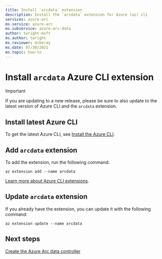 ```yaml
---
title: Install `arcdata` extension
description: Install the `arcdata` extension for Azure (az) cli
services: azure-arc
ms.service: azure-arc
ms.subservice: azure-arc-data
author: twright-msft
ms.author: twright
ms.reviewer: mikeray
ms.date: 07/30/2021
ms.topic: how-to
---
```


# Install `arcdata` Azure CLI extension

> [!IMPORTANT]
> If you are updating to a new release, please be sure to also update to the latest version of Azure CLI and the `arcdata` extension.


## Install latest Azure CLI 

To get the latest Azure CLI, see [Install the Azure CLI](/cli/azure/install-azure-cli).


## Add `arcdata` extension

To add the extension, run the following command: 

```azurecli
az extension add --name arcdata 
```

[Learn more about Azure CLI extensions](/cli/azure/azure-cli-extensions-overview).

## Update `arcdata` extension

If you already have the extension, you can update it with the following command:

```azurecli
az extension update --name arcdata
```

## Next steps

[Create the Azure Arc data controller](create-data-controller.md)
